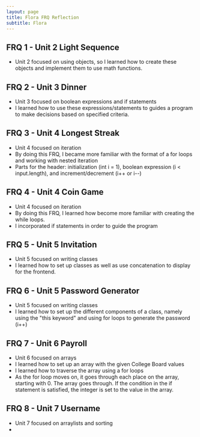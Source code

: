 ```yaml
---
layout: page
title: Flora FRQ Reflection
subtitle: Flora
---
```


## FRQ 1 - Unit 2 Light Sequence
- Unit 2 focused on using objects, so I learned how to create these objects and implement them to use math functions.

## FRQ 2 - Unit 3 Dinner
- Unit 3 focused on boolean expressions and if statements
- I learned how to use these expressions/statements to guides a program to make decisions based on specified criteria.

## FRQ 3 - Unit 4 Longest Streak
- Unit 4 focused on iteration
- By doing this FRQ, I became more familiar with the format of a for loops and working with nested iteration
- Parts for the header: initialization (int i = 1), boolean expression (i < input.length), and increment/decrement (i++ or i--)

## FRQ 4 - Unit 4 Coin Game
- Unit 4 focused on iteration 
- By doing this FRQ, I learned how become more familiar with creating the while loops.
- I incorporated if statements in order to guide the program 

## FRQ 5 - Unit 5 Invitation
- Unit 5 focused on writing classes
- I learned how to set up classes as well as use concatenation to display for the frontend.

## FRQ 6 - Unit 5 Password Generator
- Unit 5 focused on writing classes
- I learned how to set up the different components of a class, namely using the "this keyword" and using for loops to generate the password (i++) 

## FRQ 7 - Unit 6 Payroll
- Unit 6 focused on arrays
- I learned how to set up an array with the given College Board values
- I learned how to traverse the array using a for loops
- As the for loop moves on, it goes through each place on the array, starting with 0.  The array goes through.  If the condition in the if statement is satisfied, the integer is set to the value in the array.

## FRQ 8 - Unit 7 Username
- Unit 7 focused on arraylists and sorting
- 